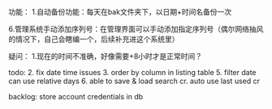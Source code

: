功能：
1.自动备份功能：每天在bak文件夹下，以日期+时间名备份一次

[//]: # (2.批量生成功能：可以一次性按相同的输入的内容生成多台机器的序列号，并且方便复制)
[//]: # (3.管理系统的编辑功能：管理系统可以编辑已有的序列号，如删除已生成的序列号，或者添加备注，修改内容（如果太麻烦可以不做）)

[//]: # (4.汇总界面的筛选功能：如可以筛选已删除的序列号，或可按关键词筛选（如果太麻烦可以不做）)
[//]: # (5.避免被客户问候功能：避免生成能组成为三位字母英文单词的序列号，如231226BAD，当然还有类似于DSB、NMB、QSB等等。。（手动添加？）)
6.管理系统手动添加序列号：在管理界面可以手动添加指定序列号（偶尔网络抽风的情况下，自己会瞎编一个，后续补充进这个系统里）

疑问：
1.现在的时间不准确，好像需要+8小时才是正常时间？


todo:
    2. fix date time issues
    3. order by column in listing table
    5. filter date can use relative days
    6. able to save & load search cr. auto use last used cr
    
backlog:
store account credentials in db
